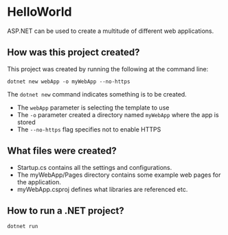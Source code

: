 # HelloWorld
ASP.NET can be used to create a multitude of different web applications.

## How was this project created?
This project was created by running the following at the command line:
```
dotnet new webApp -o myWebApp --no-https
```

The `dotnet new` command indicates something is to be created.
- The `webApp` parameter is selecting the template to use
- The `-o` parameter created a directory named `myWebApp` where the app is stored
- The `--no-https` flag specifies not to enable HTTPS

## What files were created?
- Startup.cs contains all the settings and configurations.
- The myWebApp/Pages directory contains some example web pages for the application.
- myWebApp.csproj defines what libraries are referenced etc.

## How to run a .NET project?
```
dotnet run
```